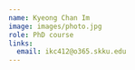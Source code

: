 ```yaml
---
name: Kyeong Chan Im
image: images/photo.jpg
role: PhD course
links:
  email: ikc412@o365.skku.edu
---
```


